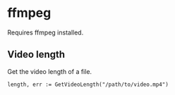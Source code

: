 # ffmpeg

Requires ffmpeg installed.

## Video length

Get the video length of a file.

`length, err := GetVideoLength("/path/to/video.mp4")`